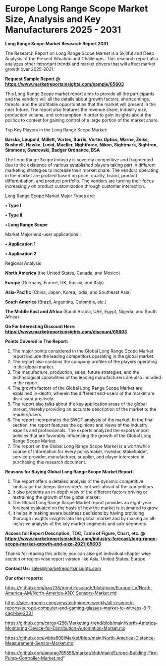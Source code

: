  # Europe Long Range Scope Market Size, Analysis and Key Manufacturers 2025 - 2031

<strong>Long Range Scope Market Research Report 2031</strong>

The Research Report on Long Range Scope Market is a Skillful and Deep Analysis of the Present Situation and Challenges. This research report also analyzes other important trends and market drivers that will affect market growth over 2025-2031.

<strong>Request Sample Report @ <a href=https://www.marketreportsinsights.com/sample/65603>https://www.marketreportsinsights.com/sample/65603</a></strong>

This Long Range Scope market report aims to provide all the participants and the vendors will all the details about growth factors, shortcomings, threats, and the profitable opportunities that the market will present in the near future. The report also features the revenue share, industry size, production volume, and consumption in order to gain insights about the politics to contest for gaining control of a large portion of the market share.

Top Key Players in the Long Range Scope Market:

<strong>Barska, Leupold, Millett, Vortex, Burris, Vortex Optics, Warne, Zeiss, Bushnell, Hawke, Lucid, Mueller, Nightforce, Nikon, Sightmark, Sightron, Simmons, Swarovski, Badger Ordnance, BSA</strong>

The Long Range Scope Industry is severely competitive and fragmented due to the existence of various established players taking part in different marketing strategies to increase their market share. The vendors operating in the market are profiled based on price, quality, brand, product differentiation, and product portfolio. The vendors are turning their focus increasingly on product customization through customer interaction.

Long Range Scope Market Major Types are:

<strong>• Type I

• Type II

• Long Range Scope</strong>

Market Major end-user applications :

<strong>• Application 1

• Application 2</strong>

Regional Analysis

</u><strong><b>North America</b></strong> (the United States, Canada, and Mexico)

<strong><b>Europe </b></strong>(Germany, France, UK, Russia, and Italy)

<strong><b>Asia-Pacific</b></strong> (China, Japan, Korea, India, and Southeast Asia)

<strong><b>South America</b></strong> (Brazil, Argentina, Colombia, etc.)

<strong><b>The Middle East and Africa</b></strong> (Saudi Arabia, UAE, Egypt, Nigeria, and South Africa)

<strong>Go For Interesting Discount Here: <a href=https://www.marketreportsinsights.com/discount/65603>https://www.marketreportsinsights.com/discount/65603</a></strong>

<strong>Points Covered in The Report:</strong>
<ol>
  <li>The major points considered in the Global Long Range Scope Market report include the leading competitors operating in the global market.</li>
  <li>The report also contains the company profiles of the players operating in the global market.</li>
  <li>The manufacture, production, sales, future strategies, and the technological capabilities of the leading manufacturers are also included in the report.</li>
  <li>The growth factors of the Global Long Range Scope Market are explained in-depth, wherein the different end-users of the market are discussed precisely.</li>
  <li>The report also talks about the key application areas of the global market, thereby providing an accurate description of the market to the readers/users.</li>
  <li>The report incorporates the SWOT analysis of the market. In the final section, the report features the opinions and views of the industry experts and professionals. The experts analyzed the export/import policies that are favorably influencing the growth of the Global Long Range Scope Market.</li>
  <li>The report on the Global Long Range Scope Market is a worthwhile source of information for every policymaker, investor, stakeholder, service provider, manufacturer, supplier, and player interested in purchasing this research document.</li>
</ol>
<strong>Reasons for Buying Global Long Range Scope Market Report:</strong>

<ol>
  <li>The report offers a detailed analysis of the dynamic competitive landscape that keeps the reader/client well ahead of the competitors.</li>
  <li>It also presents an in-depth view of the different factors driving or restraining the growth of the global market.</li>
  <li>The Global Long Range Scope Market report provides an eight-year forecast evaluated on the basis of how the market is estimated to grow.</li>
  <li>It helps in making aware business decisions by having providing thorough insights insights into the global market and by making an all-inclusive analysis of the key market segments and sub-segments.</li>
</ol>
<strong>Access full Report Description, TOC, Table of Figure, Chart, etc. @ <a href=https://www.marketreportsinsights.com/industry-forecast/long-range-scope-market-growth-and-size-2021-65603>https://www.marketreportsinsights.com/industry-forecast/long-range-scope-market-growth-and-size-2021-65603</a></strong>


Thanks for reading this article; you can also get individual chapter wise section or region wise report version like Asia, United States, Europe.

<strong>Contact Us:</strong>
sales@marketreportsinsights.com

<strong>Our other reports:</strong>

<a href=https://github.com/haq235/trend-research/blob/main/Europe-LV/North-America-AM/North-America-KNX-Sensors-Market.md>https://github.com/haq235/trend-research/blob/main/Europe-LV/North-America-AM/North-America-KNX-Sensors-Market.md</a>

<a href=https://sites.google.com/view/techpioneerweekly/all-research-reports/europe-computer-and-gaming-glasses-market-to-witness-8-1-cagr-by-2031>https://sites.google.com/view/techpioneerweekly/all-research-reports/europe-computer-and-gaming-glasses-market-to-witness-8-1-cagr-by-2031</a>

<a href=https://github.com/cargo4256/Marketing-trend/blob/main/North-America-Monitoring-Device-for-Distribution-Automation-Market.md>https://github.com/cargo4256/Marketing-trend/blob/main/North-America-Monitoring-Device-for-Distribution-Automation-Market.md</a>

<a href=https://github.com/vibha898/Market/blob/main/North-America-Distance-Measurement-Sensor-Market.md>https://github.com/vibha898/Market/blob/main/North-America-Distance-Measurement-Sensor-Market.md</a>

<a href=https://github.com/anurag765555/market/blob/main/Europe-Building-Fire-Pump-Controller-Market.md>https://github.com/anurag765555/market/blob/main/Europe-Building-Fire-Pump-Controller-Market.md</a>"
